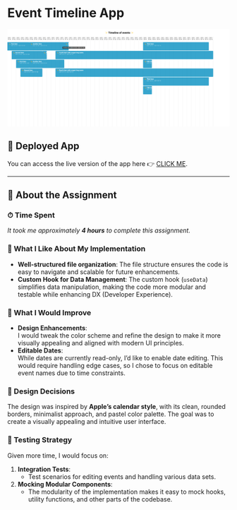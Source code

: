 # Event Timeline App

![Event Timeline App](image-1.png)

## 🚀 Deployed App

You can access the live version of the app here 👉 [CLICK ME](https://event-timeline-app-oyset.ondigitalocean.app/).

---

## 📝 About the Assignment

### ⏱ Time Spent

_It took me approximately **4 hours** to complete this assignment._

### 🌟 What I Like About My Implementation

- **Well-structured file organization**: The file structure ensures the code is easy to navigate and scalable for future enhancements.
- **Custom Hook for Data Management**: The custom hook (`useData`) simplifies data manipulation, making the code more modular and testable while enhancing DX (Developer Experience).

### 🔧 What I Would Improve

- **Design Enhancements**:  
  I would tweak the color scheme and refine the design to make it more visually appealing and aligned with modern UI principles.
- **Editable Dates**:  
  While dates are currently read-only, I’d like to enable date editing. This would require handling edge cases, so I chose to focus on editable event names due to time constraints.

### 🎨 Design Decisions

The design was inspired by **Apple’s calendar style**, with its clean, rounded borders, minimalist approach, and pastel color palette. The goal was to create a visually appealing and intuitive user interface.

### 🧪 Testing Strategy

Given more time, I would focus on:

1. **Integration Tests**:
   - Test scenarios for editing events and handling various data sets.
2. **Mocking Modular Components**:
   - The modularity of the implementation makes it easy to mock hooks, utility functions, and other parts of the codebase.
